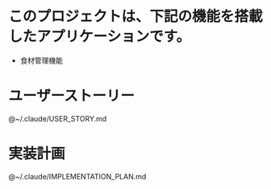 # このプロジェクトは、下記の機能を搭載したアプリケーションです。
- 食材管理機能

# ユーザーストーリー
@~/.claude/USER_STORY.md

# 実装計画
@~/.claude/IMPLEMENTATION_PLAN.md
